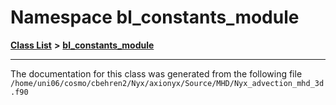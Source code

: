 
# Namespace bl\_constants\_module


[**Class List**](annotated.md) **>** [**bl\_constants\_module**](namespacebl__constants__module.md)





























------------------------------
The documentation for this class was generated from the following file `/home/uni06/cosmo/cbehren2/Nyx/axionyx/Source/MHD/Nyx_advection_mhd_3d.f90`